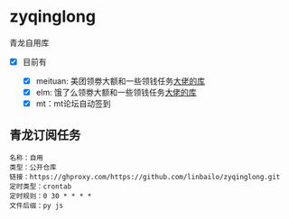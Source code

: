 # zyqinglong
青龙自用库

- [x] 目前有

  - [x] meituan: 美团领劵大额和一些领钱任务[大佬的库](https://raw.githubusercontent.com/leafTheFish/DeathNote/main/meituanV3.js)
  - [x] elm: 饿了么领劵大额和一些领钱任务[大佬的库](https://raw.githubusercontent.com/leafTheFish/DeathNote/main/elmV3.js)
  - [x] mt：mt论坛自动签到

## 青龙订阅任务
```
名称：自用
类型：公开仓库
链接：https://ghproxy.com/https://github.com/linbailo/zyqinglong.git
定时类型：crontab
定时规则：0 30 * * * *
文件后缀：py js
```
